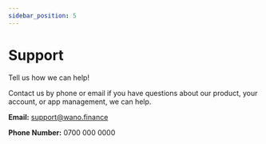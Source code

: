 ```yaml
---
sidebar_position: 5
---
```


# Support

Tell us how we can help!

Contact us by phone or email if you have questions about our product, your account, or app management, we can help.

**Email:** [support@wano.finance](mailto:support@wano.finance)

**Phone Number:** 0700 000 0000
